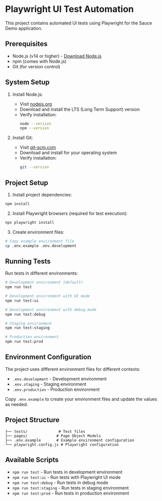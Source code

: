 # Playwright UI Test Automation

This project contains automated UI tests using Playwright for the Sauce Demo application.

## Prerequisites

- Node.js (v14 or higher) - [Download Node.js](https://nodejs.org/)
- npm (comes with Node.js)
- Git (for version control)

## System Setup

1. Install Node.js:
   - Visit [nodejs.org](https://nodejs.org/)
   - Download and install the LTS (Long Term Support) version
   - Verify installation:
     ```bash
     node --version
     npm --version
     ```

2. Install Git:
   - Visit [git-scm.com](https://git-scm.com/)
   - Download and install for your operating system
   - Verify installation:
     ```bash
     git --version
     ```

## Project Setup

1. Install project dependencies:
```bash
npm install
```

2. Install Playwright browsers (required for test execution):
```bash
npx playwright install
```

3. Create environment files:
```bash
# Copy example environment file
cp .env.example .env.development
```

## Running Tests

Run tests in different environments:

```bash
# Development environment (default)
npm run test

# Development environment with UI mode
npm run test:ui

# Development environment with debug mode
npm run test:debug

# Staging environment
npm run test:staging

# Production environment
npm run test:prod
```

## Environment Configuration

The project uses different environment files for different contexts:
- `.env.development` - Development environment
- `.env.staging` - Staging environment
- `.env.production` - Production environment

Copy `.env.example` to create your environment files and update the values as needed.

## Project Structure

```
├── tests/              # Test files
├── pages/             # Page Object Models
├── .env.example       # Example environment configuration
└── playwright.config.js # Playwright configuration
```

## Available Scripts

- `npm run test` - Run tests in development environment
- `npm run test:ui` - Run tests with Playwright UI mode
- `npm run test:debug` - Run tests in debug mode
- `npm run test:staging` - Run tests in staging environment
- `npm run test:prod` - Run tests in production environment

